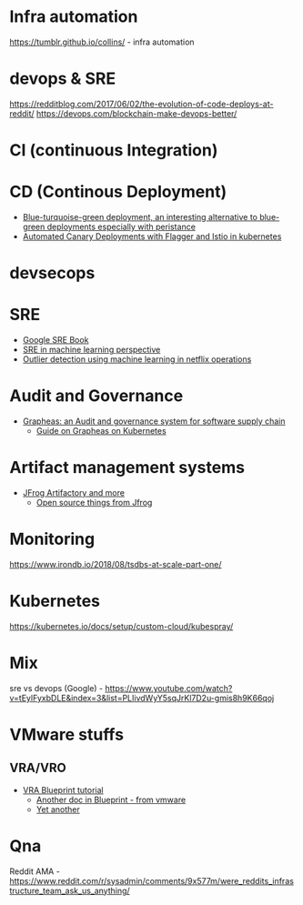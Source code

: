 # Infra automation
https://tumblr.github.io/collins/ - infra automation

# devops & SRE
https://redditblog.com/2017/06/02/the-evolution-of-code-deploys-at-reddit/
https://devops.com/blockchain-make-devops-better/

# CI (continuous Integration)

# CD (Continous Deployment)
* [Blue-turquoise-green deployment, an interesting alternative to blue-green deployments especially with peristance](http://blog.dixo.net/2015/02/blue-turquoise-green-deployment/)
* [Automated Canary Deployments with Flagger and Istio in kubernetes](https://medium.com/google-cloud/automated-canary-deployments-with-flagger-and-istio-ac747827f9d1)

# devsecops

# SRE
* [Google SRE Book](https://landing.google.com/sre/sre-book/toc/index.html)
* [SRE in machine learning perspective](http://blog.adnanmasood.com/2016/05/19/intelligent-site-reliability-engineering-a-machine-learning-perspective/)
* [Outlier detection using machine learning in netflix operations](https://medium.com/netflix-techblog/tracking-down-the-villains-outlier-detection-at-netflix-40360b31732)

# Audit and Governance
* [Grapheas: an Audit and governance system for software supply chain](https://cloud.google.com/blog/products/gcp/introducing-grafeas-open-source-api-)
  * [Guide on Grapheas on Kubernetes](https://github.com/jfrog/grafeas-tutorial)

# Artifact management systems
* [JFrog Artifactory and more](https://jfrog.com)
  * [Open source things from Jfrog](https://jfrog.com/open-source/)

# Monitoring
https://www.irondb.io/2018/08/tsdbs-at-scale-part-one/

# Kubernetes
https://kubernetes.io/docs/setup/custom-cloud/kubespray/

# Mix
sre vs devops (Google) - https://www.youtube.com/watch?v=tEylFyxbDLE&index=3&list=PLIivdWyY5sqJrKl7D2u-gmis8h9K66qoj

# VMware stuffs
## VRA/VRO
* [VRA Blueprint tutorial](https://www.dtechinspiration.com/vmware-vrealize-automation-blueprint/)
  * [Another doc in Blueprint - from vmware](https://docs.vmware.com/en/vRealize-Automation/7.5/com.vmware.vra.prepare.use.doc/GUID-29B7A5D0-AC2F-41BE-8788-F8004077278D.html)
  * [Yet another](https://cloudadvisors.net/chapter-8-introducing-blueprints/)

# Qna
Reddit AMA - https://www.reddit.com/r/sysadmin/comments/9x577m/were_reddits_infrastructure_team_ask_us_anything/
